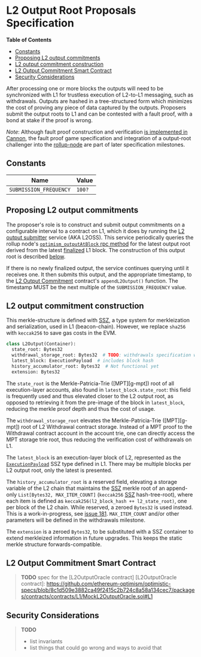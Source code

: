 # L2 Output Root Proposals Specification

<!-- All glossary references in this file. -->
[g-rollup-node]: glossary.md#rollup-node

<!-- START doctoc generated TOC please keep comment here to allow auto update -->
<!-- DON'T EDIT THIS SECTION, INSTEAD RE-RUN doctoc TO UPDATE -->
**Table of Contents**

- [Constants](#constants)
- [Proposing L2 output commitments](#proposing-l2-output-commitments)
- [L2 output commitment construction](#l2-output-commitment-construction)
- [L2 Output Commitment Smart Contract](#l2-output-commitment-smart-contract)
- [Security Considerations](#security-considerations)

<!-- END doctoc generated TOC please keep comment here to allow auto update -->

After processing one or more blocks the outputs will need to be synchronized with L1 for trustless execution of
L2-to-L1 messaging, such as withdrawals. Outputs are hashed in a tree-structured form which minimizes the cost of
proving any piece of data captured by the outputs.
Proposers submit the output roots to L1 and can be contested with a fault proof,
with a bond at stake if the proof is wrong.

*Note*: Although fault proof construction and verification [is implemented in Cannon][cannon],
the fault proof game specification and integration of a output-root challenger into the [rollup-node][g-rollup-node]
are part of later specification milestones.

[cannon]: https://github.com/ethereum-optimism/cannon

## Constants

| Name                   | Value  |
| ---------------------- | ------ |
| `SUBMISSION_FREQUENCY` | `100?` |

## Proposing L2 output commitments

The proposer's role is to construct and submit output commitments on a configurable interval to a contract on L1, which
it does by running the [L2 output submitter](../l2os/) service (AKA L2OSS). This service periodically queries the rollup
 node's [`optimism_outputAtBlock` rpc method](./rollup-node.md#l2-output-rpc-method) for the latest output root derived
 from the latest [finalized](rollup-node.md#finalization-guarantees) L1 block. The construction of this output root is
 described [below](#l2-output-commitment-construction).

If there is no newly finalized output, the service continues querying until it receives one. It then submits this
output, and the appropriate timestamp, to the [L2 Output Commitment](#l2-output-commitment-smart-contract) contract's
`appendL2Output()` function. The timestamp MUST be the next multiple of the `SUBMISSION_FREQUENCY` value.

## L2 output commitment construction

This merkle-structure is defined with [SSZ], a type system for merkleization and serialization, used in
L1 (beacon-chain). However, we replace `sha256` with `keccak256` to save gas costs in the EVM.

[SSZ]: https://github.com/ethereum/consensus-specs/blob/dev/ssz/simple-serialize.md

```python
class L2Output(Container):
  state_root: Bytes32
  withdrawal_storage_root: Bytes32  # TODO: withdrawals specification work-in-progress
  latest_block: ExecutionPayload  # includes block hash
  history_accumulator_root: Bytes32  # Not functional yet
  extension: Bytes32
```

The `state_root` is the Merkle-Patricia-Trie ([MPT][g-mpt]) root of all execution-layer accounts,
also found in `latest_block.state_root`: this field is frequently used and thus elevated closer to the L2 output root,
as opposed to retrieving it from the pre-image of the block in `latest_block`,
reducing the merkle proof depth and thus the cost of usage.

The `withdrawal_storage_root` elevates the Merkle-Patricia-Trie ([MPT][g-mpt]) root of L2 Withdrawal contract storage.
Instead of a MPT proof to the Withdrawal contract account in the account trie,
one can directly access the MPT storage trie root, thus reducing the verification cost of withdrawals on L1.

The `latest_block` is an execution-layer block of L2, represented as the [`ExecutionPayload`][ExecutionPayload] SSZ type
defined in L1. There may be multiple blocks per L2 output root, only the latest is presented.

[ExecutionPayload]: https://github.com/ethereum/consensus-specs/blob/dev/specs/bellatrix/beacon-chain.md#executionpayload

The `history_accumulator_root` is a reserved field, elevating a storage variable of the L2 chain that maintains
the [SSZ] merkle root of an append-only `List[Bytes32, MAX_ITEM_COUNT]` (`keccak256` [SSZ] hash-tree-root),
where each item is defined as `keccak256(l2_block_hash ++ l2_state_root)`, one per block of the L2 chain.
While reserved, a zeroed `Bytes32` is used instead.
This is a work-in-progress, see [issue 181](https://github.com/ethereum-optimism/optimistic-specs/issues/181).
`MAX_ITEM_COUNT` and/or other parameters will be defined in the withdrawals milestone.

The `extension` is a zeroed `Bytes32`, to be substituted with a SSZ container to extend merkleized information in future
upgrades. This keeps the static merkle structure forwards-compatible.

## L2 Output Commitment Smart Contract

> **TODO** spec for the [L2OutputOracle contract]
[L2OutputOracle contract]: <https://github.com/ethereum-optimism/optimistic-specs/blob/8c1d509e3882ca49f2415c2b724c8a58a134cec7/packages/contracts/contracts/L1/MockL2OutputOracle.sol#L1>

## Security Considerations

> **TODO**
>
> - list invariants
> - list things that could go wrong and ways to avoid that
